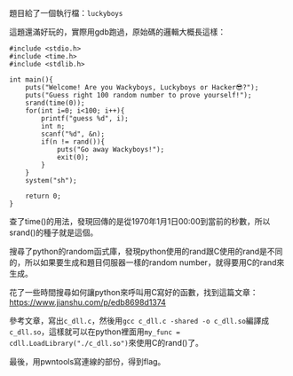 題目給了一個執行檔：`luckyboys`

這題還滿好玩的，實際用gdb跑過，原始碼的邏輯大概長這樣：
```c=
#include <stdio.h>
#include <time.h>
#include <stdlib.h>

int main(){
    puts("Welcome! Are you Wackyboys, Luckyboys or Hacker😎?");
    puts("Guess right 100 random number to prove yourself!");
    srand(time(0));
    for(int i=0; i<100; i++){
        printf("guess %d", i);
        int n;
        scanf("%d", &n);
        if(n != rand()){
            puts("Go away Wackyboys!");
            exit(0);
        }
    }
    system("sh");
    
    return 0;
}
```

查了time()的用法，發現回傳的是從1970年1月1日00:00到當前的秒數，所以srand()的種子就是這個。

搜尋了python的random函式庫，發現python使用的rand跟C使用的rand是不同的，所以如果要生成和題目伺服器一樣的random number，就得要用C的rand來生成。

花了一些時間搜尋如何讓python來呼叫用C寫好的函數，找到這篇文章：
https://www.jianshu.com/p/edb8698d1374

參考文章，寫出`c_dll.c`，然後用`gcc c_dll.c -shared -o c_dll.so`編譯成`c_dll.so`，這樣就可以在python裡面用`my_func = cdll.LoadLibrary("./c_dll.so")`來使用C的rand()了。

最後，用pwntools寫連線的部份，得到flag。
